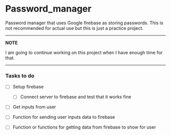 # Password_manager

Password manager that uses Google firebase as storing passwords. This is not recommended for actual use but this is just a practice project.

---


**NOTE**

I am going to continue working on this project when I have enough time for that.

---

### Tasks to do

- [ ] Setup firebase

  - [ ] Connect server to firebase and test that it works fine

- [ ] Get inputs from user
- [ ] Function for sending user inputs data to firebase
- [ ] Function or functions for getting data from firebase to show for user

